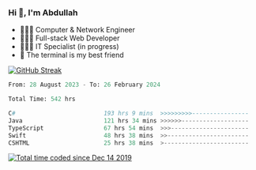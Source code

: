 <h3>Hi 👋, I'm Abdullah</h3>

- 👷🏼‍♂️ Computer & Network Engineer
- 👨🏻‍💻 Full-stack Web Developer
- 👨🏻‍💻 IT Specialist (in progress)
- 🖤 The terminal is my best friend

[![GitHub Streak](https://streak-stats.demolab.com?user=al3bad&theme=transparent&date_format=j%20M%5B%20Y%5D)](https://git.io/streak-stats)

<!--START_SECTION:waka-->

```python
From: 28 August 2023 - To: 26 February 2024

Total Time: 542 hrs

C#                         193 hrs 9 mins  >>>>>>>>>----------------   35.35 %
Java                       121 hrs 34 mins >>>>>>-------------------   22.25 %
TypeScript                 67 hrs 54 mins  >>>----------------------   12.43 %
Swift                      48 hrs 38 mins  >>-----------------------   08.90 %
CSHTML                     25 hrs 38 mins  >------------------------   04.69 %
```

<!--END_SECTION:waka-->

<p>
  <a href="https://wakatime.com/@ce2a2aac-0d6b-4d65-b864-8a4bcaf12967"><img src="https://wakatime.com/badge/user/ce2a2aac-0d6b-4d65-b864-8a4bcaf12967.svg" alt="Total time coded since Dec 14 2019" /></a>
</p>
